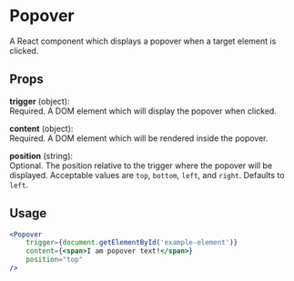 # Popover
A React component which displays a popover when a target element is clicked.

Props
---

**trigger** (object):  
Required. A DOM element which will display the popover when clicked.

**content** (object):  
Required. A DOM element which will be rendered inside the popover.

**position** (string):  
Optional. The position relative to the trigger where the popover will be
displayed. Acceptable values are `top`, `bottom`, `left`, and `right`.
Defaults to `left`.

Usage
---

```jsx harmony
<Popover
	trigger={document.getElementById('example-element')}
	content={<span>I am popover text!</span>}
	position="top"
/>
```
